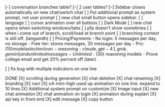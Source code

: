 [-] conversation branches table?
[-] 2 user tables?
[-] Sidebar closes automatically on new chat/switch chat
[ ] Put additional prompt as system prompt, not user prompt
[ ] new chat small button opens sidebar.
[ ] language
[ ] cursor animation over all buttons
[ ] Dark Mode
[ ] new chat opens when switching windows/tabs
[ ] pfp doesn't show sometimes
[ ] when i come out of branch, scroll/load at branch point
[ ] branching context is still off. (langsmith)
[ ] Pricing/Payments
    - No login: 5 messages per day, no storage
    - Free tier: stores messages, 20 messages per day
    - Pro: ($15) model selection (non-reasoning: claude, gpt-4.1, grok, gemini) and unlimited messages
    - Unlimited: ($30) reasoning models
    - Prove college email and get 20% percent off  (later)


[ ] fix bug with multiple indicators on one line





















DONE
[X] scrolling during generation
[X] chat deletion
[X] chat renaming
[X] branding
[X] navi
[X] o4-mini-high used up animation on one line. expand to 10 lines
[X] Additional system prompt on customize
[X] Image input
[X] new chat animation
[X] chat animation on login
[X] animation during explain
[X] api key in front end
[X] edit message
[X] copy button